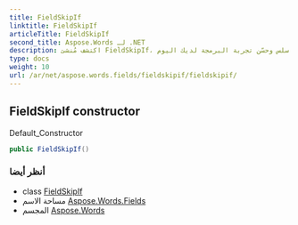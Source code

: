 ```yaml
---
title: FieldSkipIf
linktitle: FieldSkipIf
articleTitle: FieldSkipIf
second_title: Aspose.Words لـ .NET
description: اكتشف مُنشئ FieldSkipIf، أداتك الأساسية لمعالجة البيانات بكفاءة. تمتع بتكامل سلس وحسّن تجربة البرمجة لديك اليوم!
type: docs
weight: 10
url: /ar/net/aspose.words.fields/fieldskipif/fieldskipif/
---
```

## FieldSkipIf constructor

Default_Constructor

```csharp
public FieldSkipIf()
```

### أنظر أيضا

* class [FieldSkipIf](../)
* مساحة الاسم [Aspose.Words.Fields](../../../aspose.words.fields/)
* المجسم [Aspose.Words](../../../)
